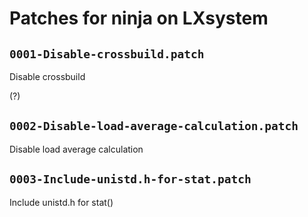 # Patches for ninja on LXsystem

## `0001-Disable-crossbuild.patch`

Disable crossbuild

(?)

## `0002-Disable-load-average-calculation.patch`

Disable load average calculation


## `0003-Include-unistd.h-for-stat.patch`

Include unistd.h for stat()


